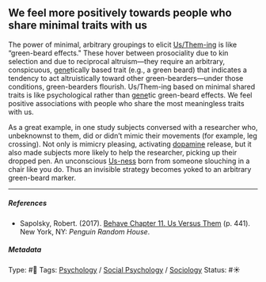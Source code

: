 ## We feel more positively towards people who share minimal traits with us

The power of minimal, arbitrary groupings to elicit [Us/Them-ing](In-group%20and%20out-group.md) is like “green-beard effects." These hover between prosociality due to kin selection and due to reciprocal altruism—they require an arbitrary, conspicuous, [gene]()tically based trait (e.g., a green beard) that indicates a tendency to act altruistically toward other green-bearders—under those conditions, green-bearders flourish. Us/Them-ing based on minimal shared traits is like psychological rather than [gene]()tic green-beard effects. We feel positive associations with people who share the most meaningless traits with us.

As a great example, in one study subjects conversed with a researcher who, unbeknownst to them, did or didn’t mimic their movements (for example, leg crossing). Not only is mimicry pleasing, activating [dopamine](Dopamine.md) release, but it also made subjects more likely to help the researcher, picking up their dropped pen. An unconscious [Us-ness](In-group%20and%20out-group.md) born from someone slouching in a chair like you do. Thus an invisible strategy becomes yoked to an arbitrary green-beard marker.

---

##### References

* Sapolsky, Robert. (2017). [Behave Chapter 11. Us Versus Them](Behave%20Chapter%2011.%20Us%20Versus%20Them.md) (p. 441). New York, NY: *Penguin Random House*. 

##### Metadata

Type: #🔴 
Tags: [Psychology](Psychology.md) / [Social Psychology](Social%20Psychology.md) / [Sociology](Sociology.md) 
Status: #☀️ 
